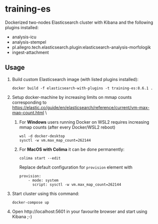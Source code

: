# training-es

Dockerized two-nodes Elasticsearch cluster with Kibana and the following plugins installed:
- analysis-icu
- analysis-stempel
- pl.allegro.tech.elasticsearch.plugin:elasticsearch-analysis-morfologik
- ingest-attachment

## Usage
1. Build custom Elasticsearch image (with listed plugins installed):
   ```
   docker build -f elasticsearch-with-plugins -t training-es:8.6.1 .
   ```

2. Setup docker-machine by increasing limits on mmap counts corresponding to https://elastic.co/guide/en/elasticsearch/reference/current/vm-max-map-count.html
\
   1. For **Windows** users running Docker on WSL2 requires increasing mmap counts (after every Docker/WSL2 reboot)
      ```
      wsl -d docker-desktop
      sysctl -w vm.max_map_count=262144
      ```
   
   2. For **MacOS with Colima** it can be done permanently:
      ```
      colima start --edit
      ```
      Replace default configuration for `provision` element with
      ```
      provision:
          - mode: system
            script: sysctl -w vm.max_map_count=262144
      ```

3. Start cluster using this command:
   ```
   docker-compose up
   ```

4. Open http://localhost:5601 in your favourite browser and start using Kibana ;-)
